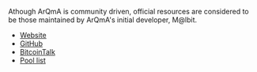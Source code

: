 Athough ArQmA is community driven, official resources are considered to be those maintained by ArQmA's initial developer, M@lbit.

* [Website](https://www.arqma.com)
* [GitHub](https://github.com/arqma/arqma)
* [BitcoinTalk](https://bitcointalk.org/index.php?topic=4474605.0)
* [Pool list](https://pools.arqma.com)
